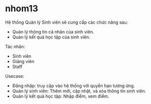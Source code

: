 # nhom13
Hệ thống Quản lý Sinh viên sẽ cung cấp các chức năng sau:
- Quản lý thông tin cá nhân của sinh viên.
- Quản lý kết quả học tập của sinh viên.

Tác nhân:
- Sinh viên
- Giảng viên
- Staff

Usecase:
- Đăng nhập: truy cập vào hệ thống với quyền hạn tương ứng.
- Quản lý sinh viên: Thêm mới, cập nhật, và xóa thông tin sinh viên.
- Quản lý kết quả học tập: Nhập điểm, xem điểm.
